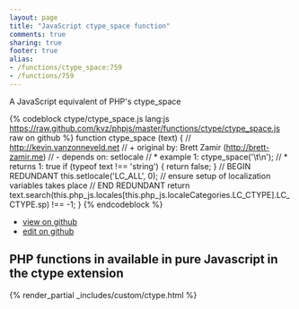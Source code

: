 ```yaml
---
layout: page
title: "JavaScript ctype_space function"
comments: true
sharing: true
footer: true
alias:
- /functions/ctype_space:759
- /functions/759
---
```

<!-- Generated by Rakefile:build -->
A JavaScript equivalent of PHP's ctype_space

{% codeblock ctype/ctype_space.js lang:js https://raw.github.com/kvz/phpjs/master/functions/ctype/ctype_space.js raw on github %}
function ctype_space (text) {
    // http://kevin.vanzonneveld.net
    // +   original by: Brett Zamir (http://brett-zamir.me)
    // -    depends on: setlocale
    // *     example 1: ctype_space('\t\n');
    // *     returns 1: true
    if (typeof text !== 'string') {
        return false;
    }
    // BEGIN REDUNDANT
    this.setlocale('LC_ALL', 0); // ensure setup of localization variables takes place
    // END REDUNDANT
    return text.search(this.php_js.locales[this.php_js.localeCategories.LC_CTYPE].LC_CTYPE.sp) !== -1;
}
{% endcodeblock %}

 - [view on github](https://github.com/kvz/phpjs/blob/master/functions/ctype/ctype_space.js)
 - [edit on github](https://github.com/kvz/phpjs/edit/master/functions/ctype/ctype_space.js)

## PHP functions in available in pure Javascript in the ctype extension
{% render_partial _includes/custom/ctype.html %}
